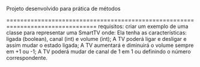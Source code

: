 Projeto desenvolvido para prática de métodos

================================================================================
requisitos: 
    criar um exemplo de uma classe para representar uma SmartTV onde:
    Ela tenha as características: ligada (boolean), canal (int) e volume (int);
    A TV poderá ligar e desligar e assim mudar o estado ligada;
    A TV aumentará e diminuirá o volume sempre em +1 ou -1;
    A TV poderá mudar de canal de 1 em 1 ou definindo o número correspondente.
